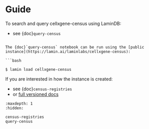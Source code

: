 # Guide

To search and query cellxgene-census using LaminDB:

- see {doc}`query-census`

````{note}

The {doc}`query-census` notebook can be run using the [public instance](https://lamin.ai/laminlabs/cellxgene-census):

```bash

$ lamin load cellxgene-census

````

If you are interested in how the instance is created:

- see {doc}`census-registries`
- or [full versioned docs](https://cellxgene-census-lamin-c192.netlify.app/notebooks)

```{toctree}
:maxdepth: 1
:hidden:

census-registries
query-census
```
